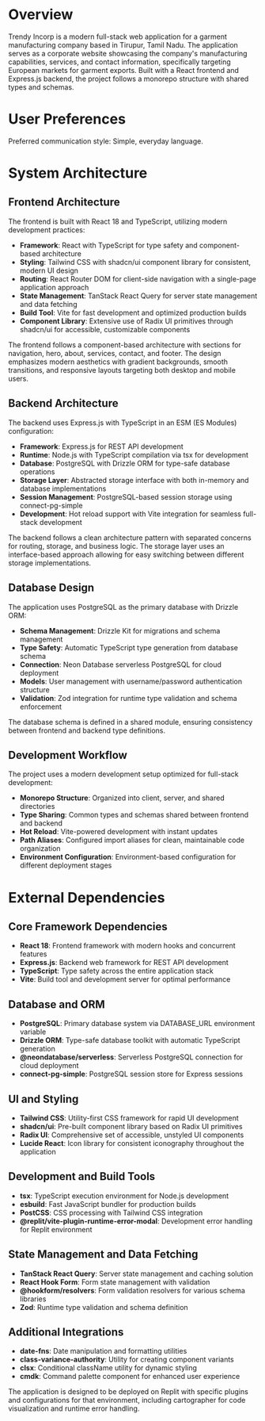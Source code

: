 # Overview

Trendy Incorp is a modern full-stack web application for a garment manufacturing company based in Tirupur, Tamil Nadu. The application serves as a corporate website showcasing the company's manufacturing capabilities, services, and contact information, specifically targeting European markets for garment exports. Built with a React frontend and Express.js backend, the project follows a monorepo structure with shared types and schemas.

# User Preferences

Preferred communication style: Simple, everyday language.

# System Architecture

## Frontend Architecture
The frontend is built with React 18 and TypeScript, utilizing modern development practices:

- **Framework**: React with TypeScript for type safety and component-based architecture
- **Styling**: Tailwind CSS with shadcn/ui component library for consistent, modern UI design
- **Routing**: React Router DOM for client-side navigation with a single-page application approach
- **State Management**: TanStack React Query for server state management and data fetching
- **Build Tool**: Vite for fast development and optimized production builds
- **Component Library**: Extensive use of Radix UI primitives through shadcn/ui for accessible, customizable components

The frontend follows a component-based architecture with sections for navigation, hero, about, services, contact, and footer. The design emphasizes modern aesthetics with gradient backgrounds, smooth transitions, and responsive layouts targeting both desktop and mobile users.

## Backend Architecture
The backend uses Express.js with TypeScript in an ESM (ES Modules) configuration:

- **Framework**: Express.js for REST API development
- **Runtime**: Node.js with TypeScript compilation via tsx for development
- **Database**: PostgreSQL with Drizzle ORM for type-safe database operations
- **Storage Layer**: Abstracted storage interface with both in-memory and database implementations
- **Session Management**: PostgreSQL-based session storage using connect-pg-simple
- **Development**: Hot reload support with Vite integration for seamless full-stack development

The backend follows a clean architecture pattern with separated concerns for routing, storage, and business logic. The storage layer uses an interface-based approach allowing for easy switching between different storage implementations.

## Database Design
The application uses PostgreSQL as the primary database with Drizzle ORM:

- **Schema Management**: Drizzle Kit for migrations and schema management
- **Type Safety**: Automatic TypeScript type generation from database schema
- **Connection**: Neon Database serverless PostgreSQL for cloud deployment
- **Models**: User management with username/password authentication structure
- **Validation**: Zod integration for runtime type validation and schema enforcement

The database schema is defined in a shared module, ensuring consistency between frontend and backend type definitions.

## Development Workflow
The project uses a modern development setup optimized for full-stack development:

- **Monorepo Structure**: Organized into client, server, and shared directories
- **Type Sharing**: Common types and schemas shared between frontend and backend
- **Hot Reload**: Vite-powered development with instant updates
- **Path Aliases**: Configured import aliases for clean, maintainable code organization
- **Environment Configuration**: Environment-based configuration for different deployment stages

# External Dependencies

## Core Framework Dependencies
- **React 18**: Frontend framework with modern hooks and concurrent features
- **Express.js**: Backend web framework for REST API development
- **TypeScript**: Type safety across the entire application stack
- **Vite**: Build tool and development server for optimal performance

## Database and ORM
- **PostgreSQL**: Primary database system via DATABASE_URL environment variable
- **Drizzle ORM**: Type-safe database toolkit with automatic TypeScript generation
- **@neondatabase/serverless**: Serverless PostgreSQL connection for cloud deployment
- **connect-pg-simple**: PostgreSQL session store for Express sessions

## UI and Styling
- **Tailwind CSS**: Utility-first CSS framework for rapid UI development
- **shadcn/ui**: Pre-built component library based on Radix UI primitives
- **Radix UI**: Comprehensive set of accessible, unstyled UI components
- **Lucide React**: Icon library for consistent iconography throughout the application

## Development and Build Tools
- **tsx**: TypeScript execution environment for Node.js development
- **esbuild**: Fast JavaScript bundler for production builds
- **PostCSS**: CSS processing with Tailwind CSS integration
- **@replit/vite-plugin-runtime-error-modal**: Development error handling for Replit environment

## State Management and Data Fetching
- **TanStack React Query**: Server state management and caching solution
- **React Hook Form**: Form state management with validation
- **@hookform/resolvers**: Form validation resolvers for various schema libraries
- **Zod**: Runtime type validation and schema definition

## Additional Integrations
- **date-fns**: Date manipulation and formatting utilities
- **class-variance-authority**: Utility for creating component variants
- **clsx**: Conditional className utility for dynamic styling
- **cmdk**: Command palette component for enhanced user experience

The application is designed to be deployed on Replit with specific plugins and configurations for that environment, including cartographer for code visualization and runtime error handling.